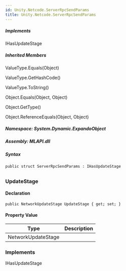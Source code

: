 ```yaml
---  
id: Unity.Netcode.ServerRpcSendParams  
title: Unity.Netcode.ServerRpcSendParams  
---
```


<div class="markdown level0 summary">

</div>

<div class="markdown level0 conceptual">

</div>

<div classs="implements">

##### Implements

<div>

IHasUpdateStage

</div>

</div>

<div class="inheritedMembers">

##### Inherited Members

<div>

ValueType.Equals(Object)

</div>

<div>

ValueType.GetHashCode()

</div>

<div>

ValueType.ToString()

</div>

<div>

Object.Equals(Object, Object)

</div>

<div>

Object.GetType()

</div>

<div>

Object.ReferenceEquals(Object, Object)

</div>

</div>

##### **Namespace**: System.Dynamic.ExpandoObject

##### **Assembly**: MLAPI.dll

##### Syntax

``` lang-csharp
public struct ServerRpcSendParams : IHasUpdateStage
```

## 

### UpdateStage

<div class="markdown level1 summary">

</div>

<div class="markdown level1 conceptual">

</div>

#### Declaration

``` lang-csharp
public NetworkUpdateStage UpdateStage { get; set; }
```

#### Property Value

| Type               | Description |
|--------------------|-------------|
| NetworkUpdateStage |             |

### Implements

<div>

IHasUpdateStage

</div>
